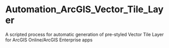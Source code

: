 # Automation_ArcGIS_Vector_Tile_Layer
A scripted process for automatic generation of pre-styled Vector Tile Layer for ArcGIS Online/ArcGIS Enterprise apps

